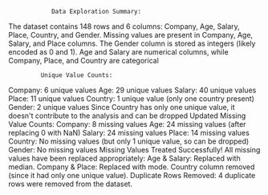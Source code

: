                 Data Exploration Summary:
The dataset contains 148 rows and 6 columns: Company, Age, Salary, Place, Country, and Gender.
Missing values are present in Company, Age, Salary, and Place columns.
The Gender column is stored as integers (likely encoded as 0 and 1).
Age and Salary are numerical columns, while Company, Place, and Country are categorical

             Unique Value Counts:
Company: 6 unique values
Age: 29 unique values
Salary: 40 unique values
Place: 11 unique values
Country: 1 unique value (only one country present)
Gender: 2 unique values
Since Country has only one unique value, it doesn't contribute to the analysis and can be dropped
                                   Updated Missing Value Counts:
Company: 8 missing values
Age: 24 missing values (after replacing 0 with NaN)
Salary: 24 missing values
Place: 14 missing values
Country: No missing values (but only 1 unique value, so can be dropped)
Gender: No missing values
                  Missing Values Treated Successfully!
All missing values have been replaced appropriately:
Age & Salary: Replaced with median.
Company & Place: Replaced with mode.
Country column removed (since it had only one unique value).
                       Duplicate Rows Removed:
4 duplicate rows were removed from the dataset.
